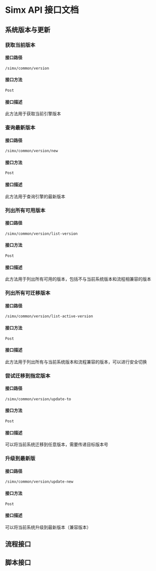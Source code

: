 # Simx API 接口文档

## 系统版本与更新

### 获取当前版本

#### 接口路径

`/simx/common/version`

#### 接口方法

`Post`

#### 接口描述

此方法用于获取当前引擎版本

### 查询最新版本

#### 接口路径

`/simx/common/version/new`

#### 接口方法

`Post`

#### 接口描述

此方法用于查询引擎的最新版本

### 列出所有可用版本

#### 接口路径

`/simx/common/version/list-version`

#### 接口方法

`Post`

#### 接口描述

此方法用于列出所有可用的版本，包括不与当前系统版本和流程相兼容的版本

### 列出所有可迁移版本

#### 接口路径

`/simx/common/version/list-active-version`

#### 接口方法

`Post`

#### 接口描述

此方法用于列出所有与当前系统版本和流程兼容的版本，可以进行安全切换

### 尝试迁移到指定版本

#### 接口路径

`/simx/common/version/update-to`

#### 接口方法

`Post`

#### 接口描述

可以将当前系统迁移到任意版本，需要传递目标版本号

### 升级到最新版

#### 接口路径

`/simx/common/version/update-new`

#### 接口方法

`Post`

#### 接口描述

可以将当前系统升级到最新版本（兼容版本）

## 流程接口

## 脚本接口